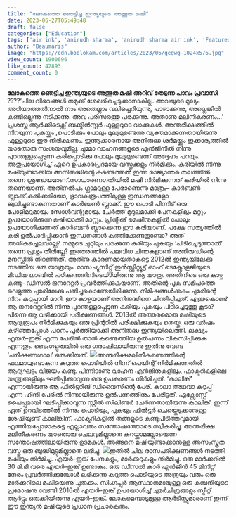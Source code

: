 ```yaml
---
title: "ലോകത്തെ ഞെട്ടിച്ച ഇന്ത്യയുടെ അത്ഭുത മഷി"
date: 2023-06-27T05:49:48
draft: false
categories: ["Education"]
tags: ['air ink', 'anirudh sharma', 'anirudh sharma air ink', 'Featured', 'India', 'indian']
author: "Beaumaris"
image: "https://cdn.boolokam.com/articles/2023/06/gegwg-1024x576.jpg"
view_count: 1900696
like_count: 42893
comment_count: 0
---
```


**ലോകത്തെ ഞെട്ടിച്ച ഇന്ത്യയുടെ അത്ഭുത മഷി** **അറിവ് തേടുന്ന പാവം പ്രവാസി** ????‘ചില വിഭവങ്ങൾ നമുക്ക് ശേഖരിച്ചെടുക്കാനാകില്ല. അവയുടെ മൂല്യം അറിയാത്തതിനാൽ നാം അതെല്ലാം വലിച്ചെറിയുന്നു, പാഴാക്കുന്നു, അല്ലെങ്കിൽ കണ്ടില്ലെന്നു നടിക്കുന്നു. അവ പരിസരത്തു പരക്കുന്നു. അതാണു മലിനീകരണം...’ പ്രശസ്ത ആർക്കിടെക്സ് ബക്ക്മിൻസ്റ്റർ ഫുള്ളറുടെ വാക്കുകൾ. അന്തരീക്ഷത്തിൽ നിറയുന്ന പുകയ്ക്കും ,പൊടിക്കും പോലും മൂല്യമുണ്ടെന്നു വ്യക്തമാക്കുന്നതായിരുന്നു ഫുള്ളറുടെ ഈ നിരീക്ഷണം. ഇന്ത്യക്കാരനായ അനിരുദ്ധ ശർമയ്ക്കും ഇക്കാര്യത്തിൽ യാതൊരു സംശയവുമില്ല. ചുമ്മാ വാഹനങ്ങളുടെ എൻജിനിൽ നിന്നു പുറന്തള്ളപ്പെടുന്ന കരിപ്പൊടിക്കു പോലും മൂല്യമുണ്ടെന്ന് അദ്ദേഹം പറയും. അതുപയോഗിച്ച് ഏറെ ഉപകാരപ്രദമായ വസ്തുക്കളും നിർമിക്കും. കരിയിൽ നിന്നു മഷിയുണ്ടാക്കിയ അനിരുദ്ധിന്റെ കണ്ടെത്തൽ ഇന്നു രാജ്യാന്തര തലത്തിൽ തന്നെ ശ്രദ്ധേയമാണ്.സാധാരണഗതിയിൽ മഷി നിർമിക്കുന്നത് കരിയിൽ നിന്നു തന്നെയാണ്. അതിനൽപം ഗ്ലാമറുള്ള പേരാണെന്നു മാത്രം– കാര്‍ബൺ ബ്ലാക്ക്.കൽക്കരിയോ, ദ്രാവകരൂപത്തിലുള്ള ഇന്ധനങ്ങളോ ജ്വലിച്ചുണ്ടാകുന്നതാണ് കാർബൺ ബ്ലാക്ക്. ഈ പൊടി പിന്നീട് ഒരു പോളിമറുമായും സോൾവന്റുമായും ചേർത്ത് മൃദുലമാക്കി പേനകളിലും മറ്റും ഉപയോഗിക്കുന്ന മഷിയാക്കി മാറ്റും. പ്രിന്റിങ് മെഷീനുകളിൽ പോലും ഉപയോഗിക്കുന്നത് കാർബൺ ബ്ലാക്കെന്ന ഈ കരിയാണ്. [](https://cdn.boolokam.com/articles/2023/06/gegwg.jpg)പക്ഷേ സത്യത്തിൽ കരി ഉൽപാദിപ്പിക്കാൻ ഇന്ധനങ്ങള്‍ കത്തിക്കേണ്ടതുണ്ടോ? അത് അധികച്ചെലവല്ലേ? നമ്മുടെ ചുറ്റിലും പരക്കുന്ന കരിയും പുകയും ‘പിടിച്ചെടുത്താൽ’ തന്നെ പ്രശ്നം തീരില്ലേ? ഇത്തരത്തിൽ പലവിധ ചിന്തകളാണ് അനിരുദ്ധിന്റെ മനസ്സിൽ നിറഞ്ഞത്. അതിനു കാരണമായതാകട്ടെ 2012ൽ ഇന്ത്യയിലേക്കു നടത്തിയ ഒരു യാത്രയും. മാസച്യുസിറ്റ്സ് ഇന്‍സ്റ്റിറ്റ്യൂട്ട് ഓഫ് ടെക്നോളജിയുടെ മീഡിയ ലാബിൽ പഠിക്കുന്നതിനിടെയായിരുന്നു ആ യാത്ര. അതിനിടെ ഒരു കാഴ്ച കണ്ടു– ഡീസൽ ജനറേറ്റർ പ്രവർത്തിക്കുകയാണ്. അതിന്റെ പുക സമീപത്തെ വെളുത്ത ചുമരിലേക്കു പതിച്ചുകൊണ്ടേയിരിക്കുന്നു. നിമിഷങ്ങൾക്കകം ചുമരിന്റെ നിറം കറുപ്പായി മാറി. ഈ കാഴ്ചയാണ് അനിരുദ്ധിനെ ചിന്തിപ്പിച്ചത്. എന്തുകൊണ്ട് ആ ജനറേറ്ററിൽ നിന്നു പുറന്തള്ളപ്പെടുന്ന കരിയും പുകയും പിടിച്ചെടുത്തു കൂടാ? പിന്നെ ആ വഴിക്കായി പരീക്ഷണങ്ങൾ. 2013ൽ അത്തരമൊരു മഷിയുടെ ആദ്യരൂപം നിർമിക്കുകയും ഒരു പ്രിന്ററിൽ പരീക്ഷിക്കുകയും തെയ്തു. ഒരു വർഷം കഴിഞ്ഞപ്പോൾ പഠനം പൂർത്തിയാക്കി അനിരുദ്ധ ഇന്ത്യയിലെത്തി. ലക്ഷ്യം എയർ–ഇങ്ക് എന്ന പേരിൽ താൻ കണ്ടെത്തിയ ഉൽപന്നം വികസിപ്പിക്കുക എന്നതും. ബെംഗളൂരുവിൽ ഒരു ഗരാഷിലായിരുന്നു ഇതിനു വേണ്ട ‘പരീക്ഷണശാല’ ഒരുക്കിയത്. [![](https://cdn.boolokam.com/articles/2023/06/dqff.webp)](https://cdn.boolokam.com/articles/2023/06/dqff.webp)അന്തരീക്ഷമലിനീകരണത്തിന്റെ ഫലമായുണ്ടാകുന്ന കറുത്ത പൊടിയിൽ നിന്ന് പെയിന്റ് നിർമിക്കുന്നതിൽ ആദ്യഘട്ടം വിജയം കണ്ടു. പിന്നീടാണു വാഹന എൻജിനുകളിലും, ഫാക്ടറികളിലെ യന്ത്രങ്ങളിലും ഘടിപ്പിക്കാവുന്ന ഒരു ഉപകരണം നിർമിച്ചത്. ‘കാലിങ്ക്’ എന്നായിരുന്നു ആ ഫിൽട്ടറിങ് ഡിവൈസിന്റെ പേര്. കാലാ അഥവാ കറുപ്പ് എന്ന ഹിന്ദി പേരിൽ നിന്നായിരുന്നു ഉൽപന്നത്തിനും പേരിട്ടത്. എക്സോസ്റ്റ് പൈപ്പുമായി ഘടിപ്പിക്കാവുന്ന സ്റ്റീൽ സിലിണ്ടർ ചേർന്നതായിരുന്നു കാലിങ്ക്. ഇന്ന് ഏത് ഉറവിടത്തിൽ നിന്നും പൊടിയും, പുകയും ഫിൽട്ടർ ചെയ്തെടുക്കാനുള്ള ശേഷിയുണ്ട് കാലിങ്കിന്. ഫാക്ടറികളിൽ തങ്ങളുടെ കണ്ടുപിടിത്തവുമായി എത്തിയപ്പോഴാകട്ടെ എല്ലാവരും സന്തോഷത്തോടെ സ്വീകരിച്ചു. അന്തരീക്ഷ മലിനീകരണം യാതൊരു ചെലവുമില്ലാതെ കുറയ്ക്കാമല്ലോയെന്ന സന്തോഷത്തിലായിരുന്നു ഉടമകൾ. അങ്ങനെ മഷിയുണ്ടാക്കാനുള്ള അസംസ്കൃത വസ്തു ഒരു ബുദ്ധിമുട്ടുമില്ലാതെ ലഭിച്ചു. [![](https://cdn.boolokam.com/articles/2023/06/rrrtttt-1024x512.webp)](https://cdn.boolokam.com/articles/2023/06/rrrtttt.webp)ഇതിൽ ചില രാസപരീക്ഷണങ്ങൾ നടത്തി മഷിയും നിർമിച്ചു. എയർ–ഇങ്ക് പേനകളും, മാർക്കറുകളും നിർമിച്ചു. ഒരു മാർക്കറിൽ 30 മി.മീ വരെ എയർ–ഇങ്ക് ഉണ്ടാകും. ഒരു ഡീസല്‍ കാർ എൻജിൻ 45 മിനിറ്റ് നേരം പ്രവർത്തിക്കുമ്പോൾ ലഭിക്കുന്ന കറുത്ത പൊടിയുടെ അത്രയും വരും ഒരു മാർക്കറിലെ മഷിയെന്നു ചുരുക്കം. സിംഗപ്പുർ ആസ്ഥാനമായുള്ള ഒരു കമ്പനിയുടെ പ്രമോഷനു വേണ്ടി 2016ൽ എയർ–ഇങ്ക് ഉപയോഗിച്ച് ചുമർചിത്രങ്ങളും സ്ട്രീറ്റ് ആർട്ടും ഒരുക്കിയിരുന്നു എയർ–ഇങ്ക്. ലോകമെമ്പാടുമുള്ള ആർടിസ്റ്റുമാരാണ് ഇന്ന് ഈ ഇന്ത്യൻ മഷിയുടെ പ്രധാന പ്രചാരകരും. 
